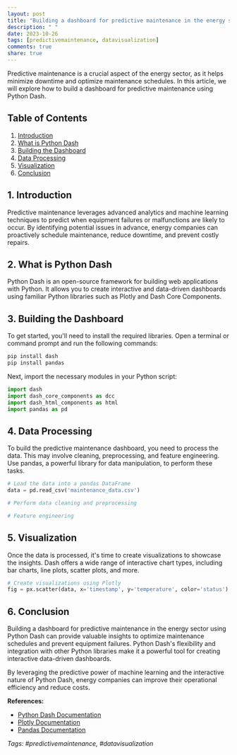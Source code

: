 ```yaml
---
layout: post
title: "Building a dashboard for predictive maintenance in the energy sector using Python Dash"
description: " "
date: 2023-10-26
tags: [predictivemaintenance, datavisualization]
comments: true
share: true
---
```


Predictive maintenance is a crucial aspect of the energy sector, as it helps minimize downtime and optimize maintenance schedules. In this article, we will explore how to build a dashboard for predictive maintenance using Python Dash.

## Table of Contents
1. [Introduction](#introduction)
2. [What is Python Dash](#python-dash)
3. [Building the Dashboard](#building-the-dashboard)
4. [Data Processing](#data-processing)
5. [Visualization](#visualization)
6. [Conclusion](#conclusion)

## 1. Introduction
Predictive maintenance leverages advanced analytics and machine learning techniques to predict when equipment failures or malfunctions are likely to occur. By identifying potential issues in advance, energy companies can proactively schedule maintenance, reduce downtime, and prevent costly repairs.

## 2. What is Python Dash
Python Dash is an open-source framework for building web applications with Python. It allows you to create interactive and data-driven dashboards using familiar Python libraries such as Plotly and Dash Core Components.

## 3. Building the Dashboard
To get started, you'll need to install the required libraries. Open a terminal or command prompt and run the following commands:

```python
pip install dash
pip install pandas
```

Next, import the necessary modules in your Python script:

```python
import dash
import dash_core_components as dcc
import dash_html_components as html
import pandas as pd
```

## 4. Data Processing
To build the predictive maintenance dashboard, you need to process the data. This may involve cleaning, preprocessing, and feature engineering. Use pandas, a powerful library for data manipulation, to perform these tasks.

```python
# Load the data into a pandas DataFrame
data = pd.read_csv('maintenance_data.csv')

# Perform data cleaning and preprocessing

# Feature engineering
```

## 5. Visualization
Once the data is processed, it's time to create visualizations to showcase the insights. Dash offers a wide range of interactive chart types, including bar charts, line plots, scatter plots, and more.

```python
# Create visualizations using Plotly
fig = px.scatter(data, x='timestamp', y='temperature', color='status')
```

## 6. Conclusion
Building a dashboard for predictive maintenance in the energy sector using Python Dash can provide valuable insights to optimize maintenance schedules and prevent equipment failures. Python Dash's flexibility and integration with other Python libraries make it a powerful tool for creating interactive data-driven dashboards.

By leveraging the predictive power of machine learning and the interactive nature of Python Dash, energy companies can improve their operational efficiency and reduce costs.

**References:**
- [Python Dash Documentation](https://dash.plotly.com/)
- [Plotly Documentation](https://plotly.com/python/)
- [Pandas Documentation](https://pandas.pydata.org/)

*Tags: #predictivemaintenance, #datavisualization*